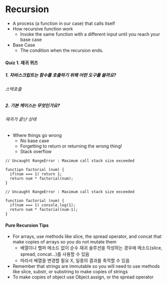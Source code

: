 # Recursion
- A process (a function in our case) that calls itself
- How recursive function work
  - Invoke the same function with a different input until you reach your base case
- Base Case
  - The condition when the recursion ends.

#### Quiz 1. 재귀 퀴즈

##### 1. 자바스크립트는 함수를 호출하기 위해 어떤 도구를 쓸까요?
###### 스택호출

##### 2. 기본 케이스는 무엇인가요?
###### 재귀가 끝난 상태

- Where things go wrong
  - No base case
  - Forgetting to return or returning the wrong thing!
  - Stack overflow

``` 
// Uncaught RangeError : Maximum call stack size exceeded

functipn factorial (num) {
  if(num === 1) return 1;
  return num * factorial(num);
}
```
```
// Uncaught RangeError : Maximum call stack size exceeded

function factorial (num) {
  if(num === 1) console.log(1);
  return num * factorial(num-1);
}
```

#### Pure Recursion Tips
- For arrays, use methods like slice, the spread operator, and concat that make copies of arrays so you do not mutate them
  - 배열이나 헬퍼 메소드 없이 순수 재귀 솔루션을 작성하는 경우에 메소드(slice, spread, concat...)를 사용할 수 있음
  - 따라서 배열을 변경할 필요 X, 일종의 결과를 축적할 수 있음
- Remember that strings are immutable so you will need to use methods like slice, substr, or substring to make copies of strings
- To make copies of object use Object.assign, or the spread operator

